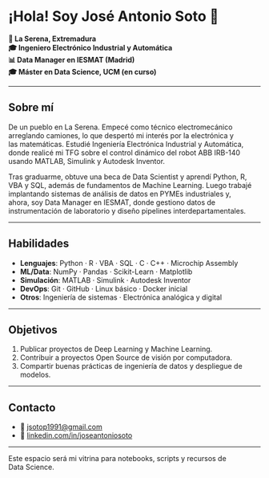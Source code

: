 # ¡Hola! Soy José Antonio Soto 👋

**📍 La Serena, Extremadura**  
**🎓 Ingeniero Electrónico Industrial y Automática**  
**📊 Data Manager en IESMAT (Madrid)**  
**🎓 Máster en Data Science, UCM (en curso)**

---

## Sobre mí

De un pueblo en La Serena. Empecé como técnico electromecánico  
arreglando camiones, lo que despertó mi interés por la electrónica y  
las matemáticas. Estudié Ingeniería Electrónica Industrial y Automática,  
donde realicé mi TFG sobre el control dinámico del robot ABB IRB-140  
usando MATLAB, Simulink y Autodesk Inventor.

Tras graduarme, obtuve una beca de Data Scientist y aprendí Python, R,  
VBA y SQL, además de fundamentos de Machine Learning. Luego trabajé  
implantando sistemas de análisis de datos en PYMEs industriales y,  
ahora, soy Data Manager en IESMAT, donde gestiono datos de  
instrumentación de laboratorio y diseño pipelines interdepartamentales.

---

## Habilidades

- **Lenguajes**: Python · R · VBA · SQL · C · C++ · Microchip Assembly  
- **ML/Data**: NumPy · Pandas · Scikit-Learn · Matplotlib  
- **Simulación**: MATLAB · Simulink · Autodesk Inventor  
- **DevOps**: Git · GitHub · Linux básico · Docker inicial  
- **Otros**: Ingeniería de sistemas · Electrónica analógica y digital

---

## Objetivos

1. Publicar proyectos de Deep Learning y Machine Learning.  
2. Contribuir a proyectos Open Source de visión por computadora.  
3. Compartir buenas prácticas de ingeniería de datos y despliegue de  
   modelos.

---

## Contacto

- 📧 jsotop1991@gmail.com  
- 🔗 [linkedin.com/in/joseantoniosoto](https://www.linkedin.com/in/joseantoniosoto)

---

Este espacio será mi vitrina para notebooks, scripts y recursos de  
Data Science.  
